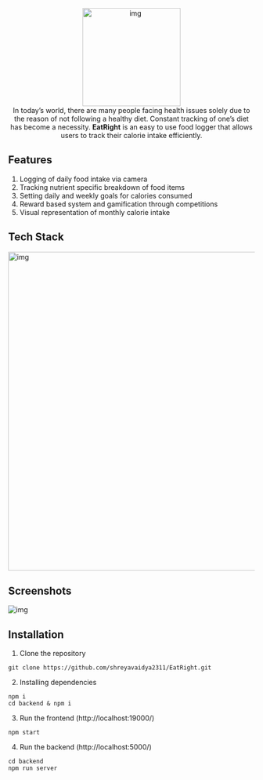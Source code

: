 <div align="center"><img width="200px" src="https://user-images.githubusercontent.com/56782318/200227592-7b4d8165-de25-4d83-bbe8-f296e9fef407.png" alt="img"/></div>
<div align="center"> In today’s world, there are many people facing health issues solely due to the reason of not following a healthy diet. Constant tracking of one’s diet has become a necessity. <b>EatRight</b> is an easy to use food logger that allows users to track their calorie intake efficiently.
 </div>

## Features

  1.	Logging of daily food intake via camera
  2.	Tracking nutrient specific breakdown of food items
  3.  Setting daily and weekly goals for calories consumed
  4.  Reward based system and gamification through competitions
  5.  Visual representation of monthly calorie intake

## Tech Stack

<img width="650px" src="https://user-images.githubusercontent.com/56782318/200229712-45dcf52b-c47a-4280-ac7a-d3847e86e551.png" alt="img"/>

## Screenshots

<img src="https://user-images.githubusercontent.com/56782318/200231098-fa666ecd-f182-468d-91f4-0853cc7b3b29.png" alt="img"/>

## Installation

1. Clone the repository
```
git clone https://github.com/shreyavaidya2311/EatRight.git
```

2. Installing dependencies
```
npm i
cd backend & npm i
```

3. Run the frontend (http://localhost:19000/)
```
npm start
```

4. Run the backend (http://localhost:5000/)
```
cd backend
npm run server
```
